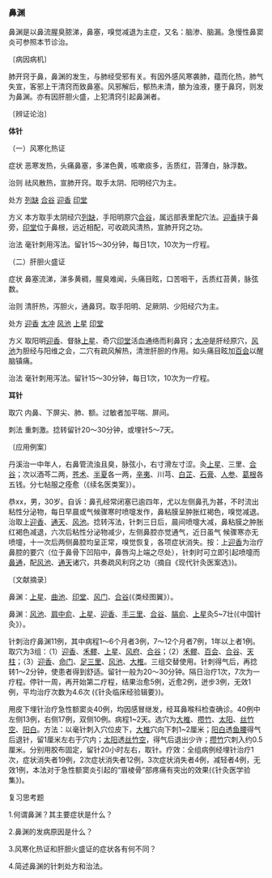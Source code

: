 ### 鼻渊

鼻渊是以鼻流腥臭脓涕，鼻塞，嗅觉减退为主症，又名：脑渗、脑漏。急慢性鼻窦炎可参照本节诊治。

〔病因病机〕

肺开窍于鼻，鼻渊的发生，与肺经受邪有关。有因外感风寒袭肺，蕴而化热，肺气失宣，客邪上干清窍而致鼻塞。风邪解后，郁热未清，酿为浊液，壅于鼻窍，则发为鼻渊。亦有因肝胆火盛，上犯清窍引起鼻渊者。

〔辨证论治〕

**体针**

（一）风寒化热证

症状  恶寒发热，头痛鼻塞，多涕色黄，咳嗽痰多，舌质红，苔薄白，脉浮数。

治则  祛风散热，宣肺开窍。取手太阴、阳明经穴为主。

处方  [列缺](https://www.gmzyjc.com/read/zjs/zjs3.1.1-3-0.1.1.3.7.md)  [合谷](https://www.gmzyjc.com/read/zjs/zjs3.1.1-3-0.1.2.3.4.md)  [迎香](https://www.gmzyjc.com/read/zjs/zjs3.1.1-3-0.1.2.3.20.md)  [印堂](https://www.gmzyjc.com/read/zjs/zjs3.4-0.1.1.2.0.md)

方义  本方取手太阴经穴[列缺](https://www.gmzyjc.com/read/zjs/zjs3.1.1-3-0.1.1.3.7.md)，手阳明原穴[合谷](https://www.gmzyjc.com/read/zjs/zjs3.1.1-3-0.1.2.3.4.md)，属远部表里配穴法。[迎香](https://www.gmzyjc.com/read/zjs/zjs3.1.1-3-0.1.2.3.20.md)挟于鼻旁，[印堂](https://www.gmzyjc.com/read/zjs/zjs3.4-0.1.1.2.0.md)位于鼻根，远近相配，可收疏风清热，宣肺开窍之功。

治法  毫针刺用泻法。留针15〜30分钟，每日1次，10次为一疗程。

（二）肝胆火盛证

症状  鼻塞流涕，涕多黄稠，腥臭难闻，头痛目眩，口苦咽干，舌质红苔黄，脉弦数。

治则  清肝热，泻胆火，通鼻窍。取手阳明、足厥阴、少阳经穴为主。

处方  [迎香](https://www.gmzyjc.com/read/zjs/zjs3.1.1-3-0.1.2.3.20.md)  [太冲](https://www.gmzyjc.com/read/zjs/zjs3.1.9-12-0.0.4.3.3.md)  [风池](https://www.gmzyjc.com/read/zjs/zjs3.1.9-12-0.0.3.3.20.md)  [上星](https://www.gmzyjc.com/read/zjs/zjs3.2.2-0.0.1.3.23.md)  [印堂](https://www.gmzyjc.com/read/zjs/zjs3.4-0.1.1.2.0.md)

方义  取阳明[迎香](https://www.gmzyjc.com/read/zjs/zjs3.1.1-3-0.1.2.3.20.md)、督脉[上星](https://www.gmzyjc.com/read/zjs/zjs3.2.2-0.0.1.3.23.md)、奇穴[印堂](https://www.gmzyjc.com/read/zjs/zjs3.4-0.1.1.2.0.md)活血通络而利鼻窍；[太冲](https://www.gmzyjc.com/read/zjs/zjs3.1.9-12-0.0.4.3.3.md)是肝经原穴，[风池](https://www.gmzyjc.com/read/zjs/zjs3.1.9-12-0.0.3.3.20.md)为胆经与阳维之会，二穴有疏风解热，清泄肝胆的作用。如头痛目眩加[百会](https://www.gmzyjc.com/read/zjs/zjs3.2.2-0.0.1.3.20.md)以醒脑镇痛。 

治法  毫针刺用泻法。留针15〜30分钟，每日1次，10次为一疗程。

**耳针**

取穴  内鼻、下屏尖、肺、额。过敏者加平喘、屏间。

刺法  重刺激。捻转留针20〜30分钟，或埋针5〜7天。

〔应用例案〕

丹溪治一中年人，右鼻管流浊且臭，脉弦小，右寸滑左寸涩。灸[上星](https://www.gmzyjc.com/read/zjs/zjs3.2.2-0.0.1.3.23.md)、三里、[合谷](https://www.gmzyjc.com/read/zjs/zjs3.1.1-3-0.1.2.3.4.md)；次以酒芩二两，[苍术](https://www.gmzyjc.com/read/bc/bc04-0.0.2.0.0.md)、[半夏](https://www.gmzyjc.com/read/bc/bc16-0.1.1.0.0.md)各一两，[辛夷](https://www.gmzyjc.com/read/bc/bc01-1.1.10.0.0.md)、川芎、[白芷](https://www.gmzyjc.com/read/bc/bc01-1.1.7.0.0.md)、[石膏](https://www.gmzyjc.com/read/bc/bc03-0.1.1.0.0.md)、[人参](https://www.gmzyjc.com/read/bc/bc17-0.1.1.0.0.md)、[葛根](https://www.gmzyjc.com/read/bc/bc01-1.2.8.0.0.md)各五钱。分七帖服之痊愈（《续名医类案》）。

恭xx，男，30岁。自诉：鼻孔经常闭塞已逾四年，尤以左侧鼻孔为甚，不时流出粘性分泌物，每日早晨或气候骤寒时喷嚏发作，鼻粘膜呈肿胀红褐色，嗅觉减退。治取上[迎香](https://www.gmzyjc.com/read/zjs/zjs3.1.1-3-0.1.2.3.20.md)、[通天](https://www.gmzyjc.com/read/zjs/zjs3.1.7-8-0.0.1.3.7.md)、[风池](https://www.gmzyjc.com/read/zjs/zjs3.1.9-12-0.0.3.3.20.md)。捻转泻法，针刺三日后，晨间喷嚏大减，鼻粘膜之肿胀红褐色减退，六次后粘性分泌物减少，左侧鼻腔亦觉通气，近日虽气
候骤寒亦无喷嚏，十一次后两侧鼻腔均呈正常，嗅觉恢复，各项症状消失。按：上[迎香](https://www.gmzyjc.com/read/zjs/zjs3.1.1-3-0.1.2.3.20.md)为治疗鼻腔的要穴（位于鼻骨下凹陷中，鼻唇沟上端之尽处），针刺时可立即引起喷嚏而[鼻通](https://www.gmzyjc.com/read/zjs/zjs3.4-0.1.1.6.0.md)，配[风池](https://www.gmzyjc.com/read/zjs/zjs3.1.9-12-0.0.3.3.20.md)、[通天](https://www.gmzyjc.com/read/zjs/zjs3.1.7-8-0.0.1.3.7.md)诸穴，共奏疏风利窍之功（摘自《现代针灸医案选》)。

〔文献摘录〕

鼻渊：[上星](https://www.gmzyjc.com/read/zjs/zjs3.2.2-0.0.1.3.23.md)、[曲池](https://www.gmzyjc.com/read/zjs/zjs3.1.1-3-0.1.2.3.11.md)、[印堂](https://www.gmzyjc.com/read/zjs/zjs3.4-0.1.1.2.0.md)、[风门](https://www.gmzyjc.com/read/zjs/zjs3.1.7-8-0.0.1.3.12.md)、[合谷](https://www.gmzyjc.com/read/zjs/zjs3.1.1-3-0.1.2.3.4.md)(《类经图翼》）。

鼻渊：[风池](https://www.gmzyjc.com/read/zjs/zjs3.1.9-12-0.0.3.3.20.md)、[肩中俞](https://www.gmzyjc.com/read/zjs/zjs3.1.4-6-0.0.3.3.15.md)、[上星](https://www.gmzyjc.com/read/zjs/zjs3.2.2-0.0.1.3.23.md)、[迎香](https://www.gmzyjc.com/read/zjs/zjs3.1.1-3-0.1.2.3.20.md)、[手三里](https://www.gmzyjc.com/read/zjs/zjs3.1.1-3-0.1.2.3.10.md)、[合谷](https://www.gmzyjc.com/read/zjs/zjs3.1.1-3-0.1.2.3.4.md)、[膈俞](https://www.gmzyjc.com/read/zjs/zjs3.1.7-8-0.0.1.3.17.md)、[上星](https://www.gmzyjc.com/read/zjs/zjs3.2.2-0.0.1.3.23.md)灸5~7壮(《中国针灸》）。

针刺治疗鼻渊11例，其中病程1〜6个月者3例，7〜12个月者7例，1年以上者1例。取穴为3组：（1）[迎香](https://www.gmzyjc.com/read/zjs/zjs3.1.1-3-0.1.2.3.20.md)、[禾髎](https://www.gmzyjc.com/read/zjs/zjs3.1.1-3-0.1.2.3.19.md)、[上星](https://www.gmzyjc.com/read/zjs/zjs3.2.2-0.0.1.3.23.md)、[风府](https://www.gmzyjc.com/read/zjs/zjs3.2.2-0.0.1.3.16.md)、[合谷](https://www.gmzyjc.com/read/zjs/zjs3.1.1-3-0.1.2.3.4.md)；（2）[禾髎](https://www.gmzyjc.com/read/zjs/zjs3.1.1-3-0.1.2.3.19.md)、[百会](https://www.gmzyjc.com/read/zjs/zjs3.2.2-0.0.1.3.20.md)、[合谷](https://www.gmzyjc.com/read/zjs/zjs3.1.1-3-0.1.2.3.4.md)、[天柱](https://www.gmzyjc.com/read/zjs/zjs3.1.7-8-0.0.1.3.10.md)；（3）[迎香](https://www.gmzyjc.com/read/zjs/zjs3.1.1-3-0.1.2.3.20.md)、[命门](https://www.gmzyjc.com/read/zjs/zjs3.2.2-0.0.1.3.4.md)、[足三里](https://www.gmzyjc.com/read/zjs/zjs3.1.1-3-0.1.3.3.36.md)、[风池](https://www.gmzyjc.com/read/zjs/zjs3.1.9-12-0.0.3.3.20.md)、[大椎](https://www.gmzyjc.com/read/zjs/zjs3.2.2-0.0.1.3.14.md)。三组交替使用。针刺得气后，再捻转1〜2分钟，使患者得到舒适。留针一般为20〜30分钟。隔日治疗1次，7次为一疗程。停针一周，再开始第二疗程，结果治愈5例，近愈2例，迸步3例，无效1例，平均治疗次数为4.6次 (《针灸临床经验辑要》)。

用皮下埋针治疗急性额窦炎40例，均因感冒继发，经耳鼻喉科检查确诊。40例中左侧13例，右侧17例，双侧10例。病程1~2天。选穴为[大椎](https://www.gmzyjc.com/read/zjs/zjs3.2.2-0.0.1.3.14.md)、[攒竹](https://www.gmzyjc.com/read/zjs/zjs3.1.7-8-0.0.1.3.2.md)、[太阳](https://www.gmzyjc.com/read/zjs/zjs3.4-0.1.1.4.0.md)、[丝竹空](https://www.gmzyjc.com/read/zjs/zjs3.1.9-12-0.0.2.3.23.md)、[阳白](https://www.gmzyjc.com/read/zjs/zjs3.1.9-12-0.0.3.3.14.md)。方法：以毫针刺入穴位皮下，[大椎](https://www.gmzyjc.com/read/zjs/zjs3.2.2-0.0.1.3.14.md)穴向下刺1~2厘米；[阳白](https://www.gmzyjc.com/read/zjs/zjs3.1.9-12-0.0.3.3.14.md)透[鱼腰](https://www.gmzyjc.com/read/zjs/zjs3.4-0.1.1.3.0.md)得气后退针，留1厘米左右于穴内；[太阳](https://www.gmzyjc.com/read/zjs/zjs3.4-0.1.1.4.0.md)透[丝竹空](https://www.gmzyjc.com/read/zjs/zjs3.1.9-12-0.0.2.3.23.md)，得气后退出少许；[攒竹](https://www.gmzyjc.com/read/zjs/zjs3.1.7-8-0.0.1.3.2.md)穴刺入约0.5厘米。分别用胶布固定，留针20小时左右，取针。疗效：全组病例经埋针治疗1次，症状消失者19例，2次症状消失者12例，3次症状消失者4例，减轻者4例，无效1例，本法对于急性额窦炎引起的“眉棱骨”部疼痛有突出的效果(《针灸医学验集》)。

复习思考题

1.何谓鼻渊？其主要症状是什么？

2.鼻渊的发病原因是什么？

3.风寒化热证和肝胆火盛证的症状各有何不同？

4.简述鼻渊的针刺处方和治法。
